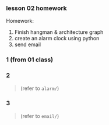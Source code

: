 ### lesson 02 homework

Homework:
1. Finish hangman & architecture graph  
2. create an alarm clock using python  
3. send email  


### 1 (from 01 class)


### 2 

> (refer to `alarm/`)


### 3
> (refer to `email/`)